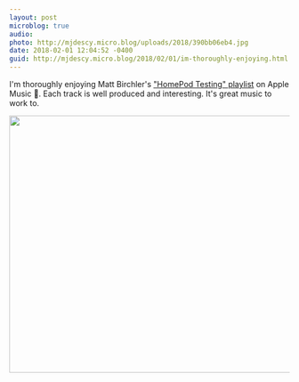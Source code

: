 ```yaml
---
layout: post
microblog: true
audio: 
photo: http://mjdescy.micro.blog/uploads/2018/390bb06eb4.jpg
date: 2018-02-01 12:04:52 -0400
guid: http://mjdescy.micro.blog/2018/02/01/im-thoroughly-enjoying.html
---
```

I'm thoroughly enjoying Matt Birchler's ["HomePod Testing" playlist](https://itunes.apple.com/us/playlist/homepod-testing/pl.u-qpZDJs2RG247) on Apple Music 🎵. Each track is well produced and interesting. It's great music to work to.

<img src="http://mjdescy.micro.blog/uploads/2018/390bb06eb4.jpg" width="600" height="462" />
